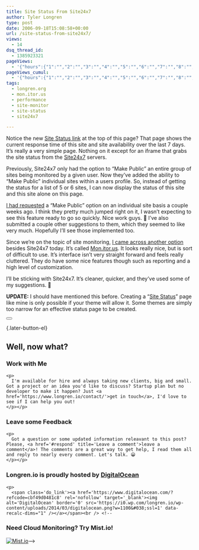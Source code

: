 ```yaml
---
title: Site Status From Site24x7
author: Tyler Longren
type: post
date: 2006-09-18T15:08:58+00:00
url: /site-status-from-site24x7/
views:
  - 14
dsq_thread_id:
  - 1385923321
pageViews:
  - '{"hours":{"1":"","2":"","3":"","4":"","5":"","6":"","7":"","8":"","9":"","10":"","11":"","12":"","13":"","14":"","15":"","16":"","17":"","18":"","19":"","20":"","21":"","22":"","23":"","24":"","25":"","26":"","27":"","28":"","29":"","30":"","31":"","32":"","33":"","34":"","35":"","36":"","37":"","38":"","39":"","40":"","41":"","42":"","43":"","44":"","45":"","46":"","47":""},"days":{"2":"","3":"","4":"","5":"","6":"","7":"","8":"","9":"","10":"","11":"","12":"","13":"","14":""},"weeks":{"3":"","4":"","5":"","6":"","7":"","8":"","9":"","10":"","11":"","12":""},"months":{"4":"","5":"","6":"","7":"","8":"","9":"","10":"","11":"","12":"","13":"","14":"","15":"","16":"","17":"","18":"","19":"","20":"","21":"","22":"","23":"","24":""}}'
pageViews_cumul:
  - '{"hours":{"1":"","2":"","3":"","4":"","5":"","6":"","7":"","8":"","9":"","10":"","11":"","12":"","13":"","14":"","15":"","16":"","17":"","18":"","19":"","20":"","21":"","22":"","23":"","24":"","25":"","26":"","27":"","28":"","29":"","30":"","31":"","32":"","33":"","34":"","35":"","36":"","37":"","38":"","39":"","40":"","41":"","42":"","43":"","44":"","45":"","46":"","47":""},"days":{"2":"","3":"","4":"","5":"","6":"","7":"","8":"","9":"","10":"","11":"","12":"","13":"","14":""},"weeks":{"3":"","4":"","5":"","6":"","7":"","8":"","9":"","10":"","11":"","12":""},"months":{"4":"","5":"","6":"","7":"","8":"","9":"","10":"","11":"","12":"","13":"","14":"","15":"","16":"","17":"","18":"","19":"","20":"","21":"","22":"","23":"","24":""}}'
tags:
  - longren.org
  - mon.itor.us
  - performance
  - site-monitor
  - site-status
  - site24x7

---
```

Notice the new [Site Status link][1] at the top of this page? That page shows the current response time of this site and site availability over the last 7 days. It&#8217;s really a very simple page. Nothing on it except for an iframe that grabs the site status from the [Site24x7][2] servers.

Previously, Site24x7 only had the option to &#8220;Make Public&#8221; an entire group of sites being monitored by a given user. Now they&#8217;ve added the ability to &#8220;Make Public&#8221; individual sites within a users profile. So, instead of getting the status for a list of 5 or 6 sites, I can now display the status of this site and this site alone on this page.

[I had requested][3] a &#8220;Make Public&#8221; option on an individual site basis a couple weeks ago. I think they pretty much jumped right on it, I wasn&#8217;t expecting to see this feature ready to go so quickly. Nice work guys. 🙂 I&#8217;ve also submitted a couple other suggestions to them, which they seemed to like very much. Hopefully I&#8217;ll see those implemented too.

Since we&#8217;re on the topic of site monitoring, [I came across another option][4] besides Site24x7 today. It&#8217;s called [Mon.itor.us][5]. It looks really nice, but is sort of difficult to use. It&#8217;s interface isn&#8217;t very straight forward and feels really cluttered. They do have some nice features though such as reporting and a high level of customization.

I&#8217;ll be sticking with Site24x7. It&#8217;s cleaner, quicker, and they&#8217;ve used some of my suggestions. 🙂

**UPDATE:** I should have mentioned this before. Creating a &#8220;[Site Status][1]&#8221; page like mine is only possible if your theme will allow it. Some themes are simply too narrow for an effective status page to be created. 

<div class="wpulike wpulike-default " >
  <div class="wp_ulike_general_class wp_ulike_is_not_liked">
    <button type="button"
					aria-label="Like Button"
					data-ulike-id="2241"
					data-ulike-nonce="8519478b94"
					data-ulike-type="likeThis"
					data-ulike-template="wpulike-default"
					data-ulike-display-likers="0"
					data-ulike-disable-pophover="0"
					class="wp_ulike_btn wp_ulike_put_image wp_likethis_2241"></button><span class="count-box"></span>
  </div>
</div>

[][6]{.later-button-el}

<div class='what-next'>
  <h2>
    Well, now what?
  </h2>
  
  <div class='hire'>
    <h3>
      Work with Me
    </h3>
    
    <p>
      I'm available for hire and always taking new clients, big and small. Got a project or an idea you'd like to discuss? Startup plan but no developer to make it happen? Just <a href='https://www.longren.io/contact/'>get in touch</a>, I'd love to see if I can help you out!
    </p></p>
  </div>
  
  <div class='hire'>
    <h3>
      Leave some Feedback
    </h3>
    
    <p>
      Got a question or some updated information releavant to this post? Please, <a href='#respond' title='Leave a comment'>leave a comment</a>! The comments are a great way to get help, I read them all and reply to nearly every comment. Let's talk. 😀
    </p></p>
  </div>
  
  <div class='now-what-bottom-ad'>
    <h3>
      Longren.io is proudly hosted by <a href='https://www.digitalocean.com/?refcode=cbf49d0481c8'>DigitalOcean</a>
    </h3>
    
    <p>
      <span class='do_link'><a href='https://www.digitalocean.com/?refcode=cbf49d0481c8' rel='nofollow' target='_blank'><img alt='DigitalOcean' border='0' src='https://i0.wp.com/longren.io/wp-content/uploads/2014/03/digitalocean.png?w=1100&#038;ssl=1' data-recalc-dims="1" /></a></span><br /> <!--

<h3>Need Cloud Monitoring? Try Mist.io!</h3>

<span class='do_link'><a href='http://mist.io/?ref=tyler' rel='nofollow' target='_blank'><img alt='Mist.io' border='0' src='https://i0.wp.com/longren.io/wp-content/uploads/2014/04/mistio.jpg?w=1100&#038;ssl=1' data-recalc-dims="1"></a></span>--></div> </div>

 [1]: http://www.longren.org/site-status/
 [2]: http://www.site24x7.com/
 [3]: http://blogs.site24x7.com/weblog_entry.php?e=321
 [4]: http://blaugh.com/2006/09/15/a-sign-from-above/
 [5]: http://mon.itor.us/
 [6]: #